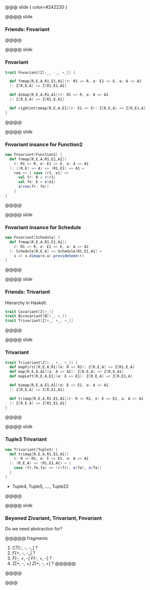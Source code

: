 @@@ slide { color=#242220 }

@@@@ slide

### Friends: Fnvariant

@@@@

@@@@ slide

### Fnvariant

```scala
trait Fnvariant[Z[-_, -_, +_]] {

  def fnmap[R,E,A,R1,E1,A1](r: R1 => R, e: E1 => E, a: A => A1
  ): Z[R,E,A] => Z[R1,E1,A1]

  def dimap[R,E,A,R1,A1](r: R1 => R, a: A => A1
  ): Z[R,E,A] => Z[R1,E,A1]

  def righContramap[R,E,A,E1](r: E1 => E): Z[R,E,A] => Z[R,E1,A]
}
```

@@@@

@@@@ slide

### Fnvariant insance for Function2

```scala
new Fnvariant[Function2] {
  def fnmap[R,E,A,R1,E1,A1](
    r: R1 => R, e: E1 => E, a: A => A1
  ): ((R,E) => A) => (R1,E1) => A1 =
    rea => { case (r1, e1) =>
      val fr: R = r(r1)
      val fe: E = e(e1)
      a(rea(fr, fe))
    }
}
```

@@@@

@@@@ slide

### Fnvariant insance for Schedule

```scala
new Fnvariant[Schedule] {
  def fnmap[R,E,A,R1,E1,A1](
    r: R1 => R, e: E1 => E, a: A => A1
  ): Schedule[R,E,A] => Schedule[R1,E1,A1] =
    s => s.dimap(e,a).provideSome(r)
}
```

@@@@

@@@@ slide

### Friends: Trivariant

Hierarchy in Haskell:

```scala
trait Covariant[Z[+_]]
trait Bicovariant[B[+_, +_]]
trait Trivariant[Z[+_, +_, +_]]
```

@@@@

@@@@ slide

### Trivariant

```scala
trait Trivariant[Z[+_, +_, +_]] {
  def mapFirst[R,E,A,R1](e: R => R1): Z[R,E,A] => Z[R1,E,A]
  def map[R,E,A,A1](a: A => A1): Z[R,E,A] => Z[R,E,A1]
  def mapLeft[R,E,A,E1](e: E => E1): Z[R,E,A] => Z[R,E1,A]

  def bimap[R,E,A,E1,A1](e: E => E1, a: A => A1
  ): Z[R,E,A] => Z[R,E1,A1]

  def trimap[R,E,A,R1,E1,A1](r: R => R1, e: E => E1, a: A => A1
  ): Z[R,E,A] => Z[R1,E1,A1]
}
```

@@@@

@@@@ slide

### Tuple3 Trivariant

```scala
new Trivariant[Tuple3] {
  def trimap[R,E,A,R1,E1,A1](
    r: R => R1, e: E => E1, a: A => A1
  ): (R,E,A) => (R1,E1,A1) = {
    case (fr,fe,fa) => (r(fr), e(fe), a(fa))
  }
}
```

* Tuple4, Tuple5, ...., Tuple22

@@@@

@@@@ slide

### Beyoned Zivariant, Trivariant, Fnvariant

Do we need abstraction for?

@@@@@ fragments
1. CT[-_, -_, -_] ?
2. F[+_, -_, -_] ?
3. F[-_, +_, -_] F[-_, +_, -_] ?
4. Z[+_, -_, +_] Z[+_, -_, +_] ?
@@@@@

@@@@

@@@